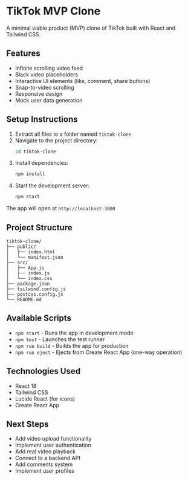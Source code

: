 # TikTok MVP Clone

A minimal viable product (MVP) clone of TikTok built with React and Tailwind CSS.

## Features

- Infinite scrolling video feed
- Black video placeholders
- Interactive UI elements (like, comment, share buttons)
- Snap-to-video scrolling
- Responsive design
- Mock user data generation

## Setup Instructions

1. Extract all files to a folder named `tiktok-clone`
2. Navigate to the project directory:
   ```bash
   cd tiktok-clone
   ```
3. Install dependencies:
   ```bash
   npm install
   ```
4. Start the development server:
   ```bash
   npm start
   ```

The app will open at `http://localhost:3000`

## Project Structure

```
tiktok-clone/
├── public/
│   ├── index.html
│   └── manifest.json
├── src/
│   ├── App.js
│   ├── index.js
│   └── index.css
├── package.json
├── tailwind.config.js
├── postcss.config.js
└── README.md
```

## Available Scripts

- `npm start` - Runs the app in development mode
- `npm test` - Launches the test runner
- `npm run build` - Builds the app for production
- `npm run eject` - Ejects from Create React App (one-way operation)

## Technologies Used

- React 18
- Tailwind CSS
- Lucide React (for icons)
- Create React App

## Next Steps

- Add video upload functionality
- Implement user authentication
- Add real video playback
- Connect to a backend API
- Add comments system
- Implement user profiles